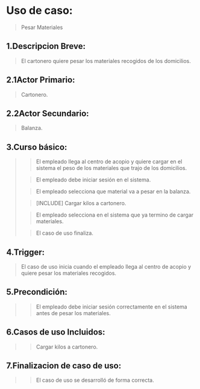 # Uso de caso: 
>Pesar Materiales

## 1.Descripcion Breve: 
>El cartonero quiere pesar los materiales recogidos de los domicilios.

## 2.1Actor Primario: 
>Cartonero.

## 2.2Actor Secundario: 
>Balanza.

## 3.Curso básico: 
>
>>El empleado llega al centro de acopio y quiere cargar en el sistema el peso de los materiales que trajo de los domicilios.
>
>>El empleado debe iniciar sesión en el sistema.
>
>>El empleado selecciona que material va a pesar en la balanza.
>
>>[INCLUDE] Cargar kilos a cartonero.
>
>>El empleado selecciona en el sistema que ya termino de cargar materiales.
>
>>El caso de uso finaliza.

## 4.Trigger: 
>El caso de uso inicia cuando el empleado llega al centro de acopio y quiere pesar los materiales recogidos.

## 5.Precondición: 
>
>>El empleado debe iniciar sesión correctamente en el sistema antes de pesar los materiales.

## 6.Casos de uso Incluidos: 
>
>>Cargar kilos a cartonero.

## 7.Finalizacion de caso de uso: 
>
>>El caso de uso se desarrolló de forma correcta.                 
